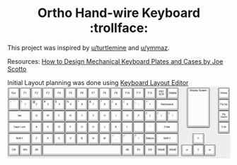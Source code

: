 ### <h1 align="center">Ortho Hand-wire Keyboard :trollface: 

This project was inspired by [u/turtlemine](https://www.reddit.com/r/MechanicalKeyboards/comments/hxuet4/heres_my_quarantine_build/) and [u/ymmaz](https://www.reddit.com/r/MechanicalKeyboards/comments/nlu1gy/my_3d_printed_alice_style_hand_wire_build/). 

Resources: 
[How to Design Mechanical Keyboard Plates and Cases by Joe Scotto](https://youtu.be/7azQkSu0m_U?si=JmxVnO-0YYwX_uqC)

Initial Layout planning was done using [Keyboard Layout Editor](http://www.keyboard-layout-editor.com/)
<img src="Keyboard Layout/Keyboard Layout Editor.png" width="auto" height="auto"/>
